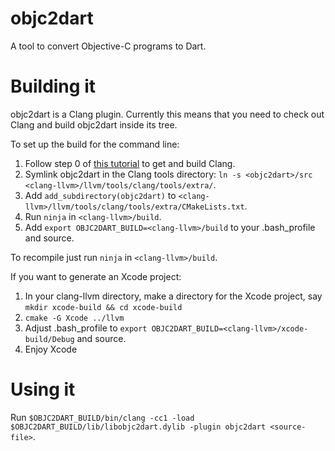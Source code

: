 # objc2dart

A tool to convert Objective-C programs to Dart.

# Building it

objc2dart is a Clang plugin. Currently this means that you need to check out Clang and build objc2dart inside its tree.

To set up the build for the command line:

1. Follow step 0 of [this tutorial](http://clang.llvm.org/docs/LibASTMatchersTutorial.html) to get and build Clang.
2. Symlink objc2dart in the Clang tools directory: `ln -s <objc2dart>/src <clang-llvm>/llvm/tools/clang/tools/extra/`.
3. Add `add_subdirectory(objc2dart)` to `<clang-llvm>/llvm/tools/clang/tools/extra/CMakeLists.txt`.
4. Run `ninja` in `<clang-llvm>/build`.
5. Add `export OBJC2DART_BUILD=<clang-llvm>/build` to your .bash_profile and source.

To recompile just run `ninja` in `<clang-llvm>/build`.

If you want to generate an Xcode project:

1. In your clang-llvm directory, make a directory for the Xcode project, say `mkdir xcode-build && cd xcode-build`
2. `cmake -G Xcode ../llvm`
5. Adjust .bash_profile to `export OBJC2DART_BUILD=<clang-llvm>/xcode-build/Debug` and source.
4. Enjoy Xcode

# Using it

Run `$OBJC2DART_BUILD/bin/clang -cc1 -load $OBJC2DART_BUILD/lib/libobjc2dart.dylib -plugin objc2dart <source-file>`.
